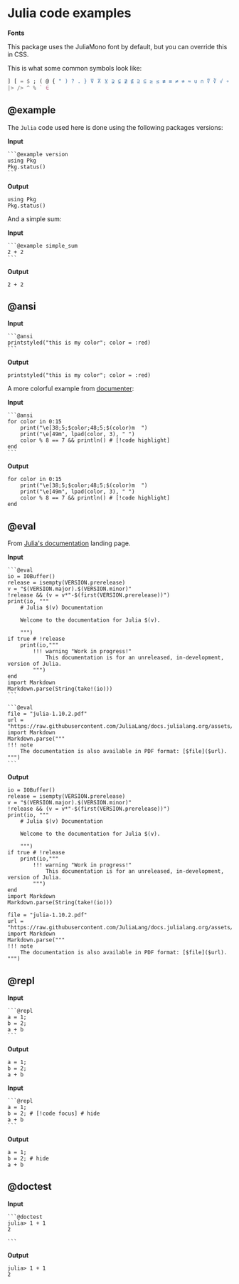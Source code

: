 # Julia code examples

**Fonts**

This package uses the JuliaMono font by default, but you can override this in CSS.  

This is what some common symbols look like:

```julia
] [ = $ ; ( @ { " ) ? . } ⊽ ⊼ ⊻ ⊋ ⊊ ⊉ ⊈ ⊇ ⊆ ≥ ≤ ≢ ≡ ≠ ≉ ≈ ∪ ∩ ∜ ∛ √ ∘ ∌
|> /> ^ % ` ∈ 
```

## @example
The `Julia` code used here is done using the following packages versions:

**Input**
````
```@example version
using Pkg
Pkg.status()
```
````
**Output**

```@example version
using Pkg
Pkg.status()
```

And a simple sum:

**Input**
````
```@example simple_sum
2 + 2
```
````
**Output**

```@example simple_sum
2 + 2
```

## @ansi
**Input**
````
```@ansi
printstyled("this is my color"; color = :red)
```
````
**Output**

```@ansi
printstyled("this is my color"; color = :red)
```

A more colorful example from [documenter](https://documenter.juliadocs.org/stable/showcase/#Raw-ANSI-code-output):

**Input**
````
```@ansi
for color in 0:15
    print("\e[38;5;$color;48;5;$(color)m  ")
    print("\e[49m", lpad(color, 3), " ")
    color % 8 == 7 && println() # ‎[!code highlight]
end
```
````
**Output**

```@ansi
for color in 0:15
    print("\e[38;5;$color;48;5;$(color)m  ")
    print("\e[49m", lpad(color, 3), " ")
    color % 8 == 7 && println() # [!code highlight]
end
```

## @eval
From [Julia's documentation](https://docs.julialang.org/en/v1/) landing page.

**Input**
````
```@eval
io = IOBuffer()
release = isempty(VERSION.prerelease)
v = "$(VERSION.major).$(VERSION.minor)"
!release && (v = v*"-$(first(VERSION.prerelease))")
print(io, """
    # Julia $(v) Documentation

    Welcome to the documentation for Julia $(v).

    """)
if true # !release
    print(io,"""
        !!! warning "Work in progress!"
            This documentation is for an unreleased, in-development, version of Julia.
        """)
end
import Markdown
Markdown.parse(String(take!(io)))
```

```@eval
file = "julia-1.10.2.pdf"
url = "https://raw.githubusercontent.com/JuliaLang/docs.julialang.org/assets/$(file)"
import Markdown
Markdown.parse("""
!!! note
    The documentation is also available in PDF format: [$file]($url).
""")
```
````

**Output**
```@eval
io = IOBuffer()
release = isempty(VERSION.prerelease)
v = "$(VERSION.major).$(VERSION.minor)"
!release && (v = v*"-$(first(VERSION.prerelease))")
print(io, """
    # Julia $(v) Documentation

    Welcome to the documentation for Julia $(v).

    """)
if true # !release
    print(io,"""
        !!! warning "Work in progress!"
            This documentation is for an unreleased, in-development, version of Julia.
        """)
end
import Markdown
Markdown.parse(String(take!(io)))
```

```@eval
file = "julia-1.10.2.pdf"
url = "https://raw.githubusercontent.com/JuliaLang/docs.julialang.org/assets/$(file)"
import Markdown
Markdown.parse("""
!!! note
    The documentation is also available in PDF format: [$file]($url).
""")
```

## @repl

**Input**

````
```@repl
a = 1;
b = 2;
a + b
```
````

**Output**

```@repl
a = 1;
b = 2;
a + b
```

**Input**

````
```@repl
a = 1;
b = 2; # [!code focus] # hide
a + b
```
````

**Output**

```@repl
a = 1;
b = 2; # hide
a + b
```

## @doctest
**Input**
````
```@doctest
julia> 1 + 1
2

```
````
**Output**
```@doctest
julia> 1 + 1
2

```